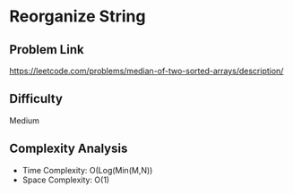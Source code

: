 # Reorganize String

## Problem Link

https://leetcode.com/problems/median-of-two-sorted-arrays/description/

## Difficulty

Medium

## Complexity Analysis

* Time Complexity: O(Log(Min(M,N))
* Space Complexity: O(1)
